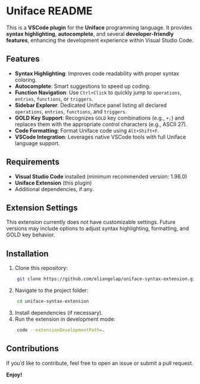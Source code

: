 # Uniface README

This is a **VSCode plugin** for the **Uniface** programming language. It provides **syntax highlighting**, **autocomplete**, and several **developer-friendly features**, enhancing the development experience within Visual Studio Code.

## Features

- **Syntax Highlighting**: Improves code readability with proper syntax coloring.
- **Autocomplete**: Smart suggestions to speed up coding.
- **Function Navigation**: Use `Ctrl+Click` to quickly jump to `operations`, `entries`, `functions`, or `triggers`.
- **Sidebar Explorer**: Dedicated Uniface panel listing all declared `operations`, `entries`, `functions`, and `triggers`.
- **GOLD Key Support**: Recognizes `GOLD` key combinations (e.g., `+;`) and replaces them with the appropriate control characters (e.g., ASCII 27).
- **Code Formatting**: Format Uniface code using `Alt+Shift+F`.
- **VSCode Integration**: Leverages native VSCode tools with full Uniface language support.

## Requirements

- **Visual Studio Code** installed (minimum recommended version: 1.98.0)
- **Uniface Extension** (this plugin)
- Additional dependencies, if any.

## Extension Settings

This extension currently does not have customizable settings. Future versions may include options to adjust syntax highlighting, formatting, and GOLD key behavior.

## Installation

1. Clone this repository:
```sh
    git clone https://github.com/eliangelap/uniface-syntax-extension.git
```

2. Navigate to the project folder:
```sh
    cd uniface-syntax-extension
```

3. Install dependencies (if necessary).
4. Run the extension in development mode:
```sh
    code --extensionDevelopmentPath=.
```

## Contributions
If you’d like to contribute, feel free to open an issue or submit a pull request.

**Enjoy!**
